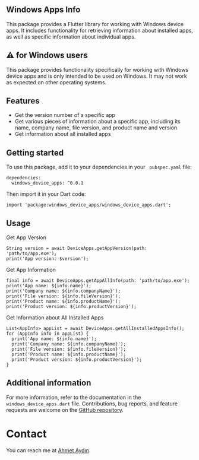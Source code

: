 ## Windows Apps Info

This package provides a Flutter library for working with Windows device apps. It includes functionality for retrieving information about installed apps, as well as specific information about individual apps.


## ⚠️ for Windows users

This package provides functionality specifically for working with Windows device apps and is only intended to be used on Windows. It may not work as expected on other operating systems.
## Features

* Get the version number of a specific app
* Get various pieces of information about a specific app, including its name, company name, file version, and product name and version
* Get information about all installed apps

## Getting started

To use this package, add it to your dependencies in your ` pubspec.yaml` file:
```
dependencies:
  windows_device_apps: ^0.0.1
```

Then import it in your Dart code:

```
import 'package:windows_device_apps/windows_device_apps.dart';
```

## Usage

Get App Version

```
String version = await DeviceApps.getAppVersion(path: 'path/to/app.exe');
print('App version: $version');
```
Get App Information

```
final info = await DeviceApps.getAppAllInfo(path: 'path/to/app.exe');
print('App name: ${info.name}');
print('Company name: ${info.companyName}');
print('File version: ${info.fileVersion}');
print('Product name: ${info.productName}');
print('Product version: ${info.productVersion}');
```

Get Information about All Installed Apps

```
List<AppInfo> appList = await DeviceApps.getAllInstalledAppsInfo();
for (AppInfo info in appList) {
  print('App name: ${info.name}');
  print('Company name: ${info.companyName}');
  print('File version: ${info.fileVersion}');
  print('Product name: ${info.productName}');
  print('Product version: ${info.productVersion}');
}
```

## Additional information

For more information, refer to the documentation in the ` windows_device_apps.dart` file. Contributions, bug reports, and feature requests are welcome on the [GitHub repository](https://github.com/ahmtydn/windows_apps_info).

# Contact

You can reach me at [Ahmet Aydın](https://ahmetaydin.dev/).

